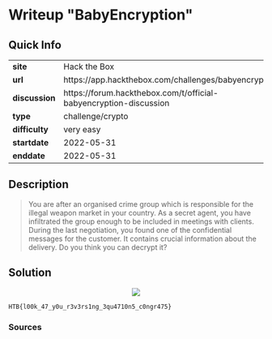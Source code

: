 # Writeup "BabyEncryption"

## Quick Info

<table>
   <tr><td><b> site       </b></td><td> Hack the Box                                                      </td></tr>
   <tr><td><b> url        </b></td><td> https://app.hackthebox.com/challenges/babyencryption              </td></tr>
   <tr><td><b> discussion </b></td><td> https://forum.hackthebox.com/t/official-babyencryption-discussion </td></tr>
   <tr><td><b> type       </b></td><td> challenge/crypto                                                  </td></tr>
   <tr><td><b> difficulty </b></td><td> very easy                                                         </td></tr>
   <tr><td><b> startdate  </b></td><td> 2022-05-31                                                        </td></tr>
   <tr><td><b> enddate    </b></td><td> 2022-05-31                                                        </td></tr>
</table>

## Description

> You are after an organised crime group which is responsible for the illegal weapon market in your country. As a secret agent, you have infiltrated the group enough to be included in meetings with clients. During the last negotiation, you found one of the confidential messages for the customer. It contains crucial information about the delivery. Do you think you can decrypt it?

## Solution

<p align="center">
   <img src="includes/babyencryption-01.png" />
</p>

```
HTB{l00k_47_y0u_r3v3rs1ng_3qu4710n5_c0ngr475}
```

### Sources

[^1]: 
[^2]: 
[^3]: 
